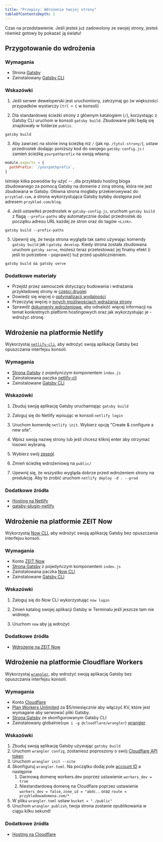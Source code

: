 ```yaml
---
title: "Przepisy: Wdrożenie twojej strony"
tableOfContentsDepth: 1
---
```


Czas na przedstawienie. Jeśli jesteś już zadowolony ze swojej strony, jesteś również gotowy by pokazać ją światu!

## Przygotowanie do wdrożenia

### Wymagania

- Strona [Gatsby](/docs/quick-start)
- Zainstalowany [Gatsby CLI](/docs/gatsby-cli)

### Wskazówki

1. Jeśli serwer deweloperski jest uruchomiony, zatrzymaj go (w większości przypadków wystarczy `Ctrl + C` w konsoli)

2. Dla standardowej ścieżki strony z głównym katalogiem (`/`), korzystając z Gatsby CLI uruchom w konsoli `gatsby build`. Zbudowane pliki będą się znajdowały w folderze `public`.

```shell
gatsby build
```

3. Aby zawrzeć na stonie inną ścieżkę niż `/` (jak np. `/tytul-strony/`), ustaw przedrostek dodając poniższy kod do swojego `gatsby-config.js` i zamień ścieżkę `yourpathprefix` na swoją własną:

```js:title=gatsby-config.js
module.exports = {
  pathPrefix: `/yourpathprefix`,
}
```

Istnieje kilka powodów by użyć -- ,dla przykładu hosting bloga zbudowanego za pomocą Gatsby na domenie z inną stroną, która nie jest zbudowana w Gatsby. Główna strona mogłaby przekierowywać do `przyklad.com`, a strona wykorzystująca Gatsby byłaby dostępna pod adresem `przyklad.com/blog`.

4. Jeśli ustawiłeś przedrostek w `gatsby-config.js`, uruchom `gatsby build` z flagą `--prefix-paths` aby automatycznie dodać przedrostek do początku adresu URL każdej ze stron oraz do tagów `<Link>`.

```shell
gatsby build --prefix-paths
```

5. Upewnij się, że twoja strona wygląda tak samo używając komendy `gatsby build` jak i `gatsby develop`. Kiedy strona została zbudowana uruchom `gatsby serve`, możesz teraz przetestować jej finalny efekt (i jeśli to potrzebne - poprawić) tuż przed upublicznieniem.

```shell
gatsby build && gatsby serve
```

### Dodatkowe materiały

- Przejdź przez samouczek dotyczący budowania i wdrażania przykładowej strony w [części drugiej](/tutorial/part-one/#deploying-a-gatsby-site)
- Dowiedz się więcej o [optymalizacji wydajności](/docs/performance/)
- Przeczytaj więcej o [innych możliwościach wdrażania strony](/docs/preparing-for-deployment/)
- Sprawdź [dokumenty wdrożeniowe](/docs/deploying-and-hosting/), aby odnaleźć więcej informacji na temat konkretnych platform hostingowych oraz jak wykorzystując je - wdrożyć stronę.

## Wdrożenie na platformie Netlify

Wykorzystaj [`netlify-cli`](https://www.netlify.com/docs/cli/), aby wdrożyć swoją aplikację Gatsby bez opuszczania interfejsu konsoli.

### Wymagania

- [Strona Gatsby](/docs/quick-start) z pojedynczym komponentem `index.js`
- Zainstalowana paczka [netlify-cli](https://www.npmjs.com/package/netlify-cli)
- Zainstalowane [Gatsby CLI](/docs/gatsby-cli)

### Wskazówki

1. Zbuduj swoją aplikację Gatsby uruchamiając `gatsby build`

2. Zaloguj się do Netlify wpisując w konsoli `netlify login`

3. Uruchom komendę `netlify init`. Wybierz opcję "Create & configure a new site".

4. Wpisz swoją nazwę strony lub jeśli chcesz kliknij enter aby otrzymać losowo wybraną.

5. Wybierz swój [zespół](https://www.netlify.com/docs/teams/).

6. Zmień ścieżkę wdrożeniową na `public/`

7. Upewnij się, że wszystko wygląda dobrze przed wdrożeniem strony na produkcję. Aby to zrobić uruchom `netlify deploy -d . --prod`

### Dodatkowe źródła

- [Hosting na Netlify](/docs/hosting-on-netlify)
- [gatsby-plugin-netlify](/packages/gatsby-plugin-netlify)

## Wdrożenie na platformie ZEIT Now

Wykorzystaj [Now CLI](https://zeit.co/download), aby wdrożyć swoją aplikację Gatsby bez opuszczania interfejsu konsoli.

### Wymagania

- Konto [ZEIT Now](https://zeit.co/signup)
- [Strona Gatsby](/docs/quick-start) z pojedyńczym komponentem `index.js`
- Zainstalowana paczka [Now CLI](https://zeit.co/download)
- Zainstalowane [Gatsby CLI](/docs/gatsby-cli)

### Wskazówki

1. Zaloguj się do Now CLI wykorzystując `now login`

2. Zmień katalog swojej aplikacji Gatsby w Terminalu jeśli jeszcze tam nie widnieje.

3. Uruchom `now` aby ją wdrożyć

### Dodatkowe źródła

- [Wdrożenie na ZEIT Now](/docs/deploying-to-zeit-now/)

## Wdrożenie na platformie Cloudflare Workers

Wykorzystaj [`wrangler`](https://developers.cloudflare.com/workers/tooling/wrangler/), aby wdrożyć swoją aplikację Gatsby bez opuszczania interfejsu konsoli.

### Wymagania

- Konto [Cloudflare](https://dash.cloudflare.com/sign-up)
- [Plan Workers Unlimited](https://developers.cloudflare.com/workers/about/pricing/) za \$5/miesięcznie aby włączyć KV, które jest wymagane aby serwować pliki Gatsby.
- [Strona Gatsby](/docs/quick-start) ze skonfigurowanym Gatsby CLI
- Zainstalowany globalnie(`npm i -g @cloudflare/wrangler`) [wrangler](https://developers.cloudflare.com/workers/tooling/wrangler/install/)

### Wskazówki

1. Zbuduj swoją aplikację Gatsby używając `gatsby build`
2. Uruchom `wrangler config`, zostaniesz poproszony o swój [Cloudflare API token](https://developers.cloudflare.com/workers/quickstart/#api-token)
3. Uruchom `wrangler init --site`
4. Skonfiguruj `wrangler.toml`. Na początku dodaj pole [account ID](https://developers.cloudflare.com/workers/quickstart/#account-id-and-zone-id) a następnie
   1. Darmową domenę workers.dev poprzez ustawienie `workers_dev = true`
   2. Niestandardową domenę na Cloudflare poprzez ustawienie `workers_dev = false`, `zone_id = "abdc..` oraz `route = przykladowadomena.com/*`
5. W pliku `wrangler.toml` ustaw `bucket = "./public"`
6. Uruchom `wrangler publish`, twoja strona zostanie opublikowania w ciągu kilku sekund!

### Dodatkowe źródła

- [Hosting na Cloudflare](/docs/deploying-to-cloudflare-workers)
